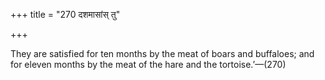 +++
title = "270 दशमासांस् तु"

+++

They are satisfied for ten months by the meat of boars and buffaloes; and for eleven months by the meat of the hare and the tortoise.’—(270)